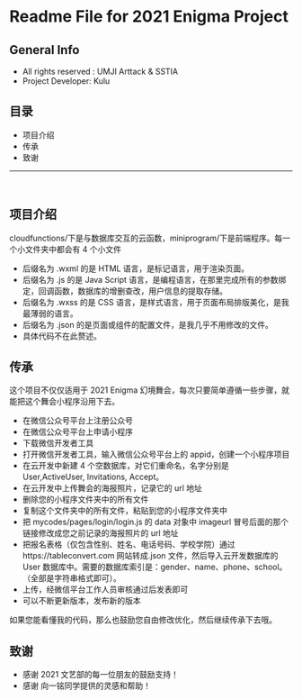 # Readme File for 2021 Enigma Project

## General Info

- All rights reserved : UMJI Arttack & SSTIA
- Project Developer: Kulu

## 目录

- 项目介绍
- 传承
- 致谢

---

<br>

## 项目介绍

cloudfunctions/下是与数据库交互的云函数，miniprogram/下是前端程序。每一个小文件夹中都会有 4 个小文件

- 后缀名为 .wxml 的是 HTML 语言，是标记语言，用于渲染页面。
- 后缀名为 .js 的是 Java Script 语言，是编程语言，在那里完成所有的参数绑定，回调函数，数据库的增删查改，用户信息的提取存储。
- 后缀名为 .wxss 的是 CSS 语言，是样式语言，用于页面布局排版美化，是我最薄弱的语言。
- 后缀名为 .json 的是页面或组件的配置文件，是我几乎不用修改的文件。
- 具体代码不在此赘述。

## 传承

这个项目不仅仅适用于 2021 Enigma 幻境舞会，每次只要简单遵循一些步骤，就能把这个舞会小程序沿用下去。

- 在微信公众号平台上注册公众号
- 在微信公众号平台上申请小程序
- 下载微信开发者工具
- 打开微信开发者工具，输入微信公众号平台上的 appid，创建一个小程序项目
- 在云开发中新建 4 个空数据库，对它们重命名，名字分别是 User,ActiveUser, Invitations, Accept。
- 在云开发中上传舞会的海报照片，记录它的 url 地址
- 删除您的小程序文件夹中的所有文件
- 复制这个文件夹中的所有文件，粘贴到您的小程序文件夹中
- 把 mycodes/pages/login/login.js 的 data 对象中 imageurl 冒号后面的那个链接修改成您之前记录的海报照片的 url 地址
- 把报名表格（仅包含性别、姓名、电话号码、学校学院）通过https://tableconvert.com 网站转成.json 文件，然后导入云开发数据库的 User 数据库中。需要的数据库索引是：gender、name、phone、school。（全部是字符串格式即可）。
- 上传，经微信平台工作人员审核通过后发表即可
- 可以不断更新版本，发布新的版本

如果您能看懂我的代码，那么也鼓励您自由修改优化，然后继续传承下去哦。

## 致谢

- 感谢 2021 文艺部的每一位朋友的鼓励支持！
- 感谢 向一铭同学提供的灵感和帮助！
